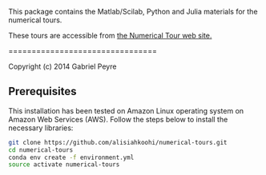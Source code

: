 This package contains the Matlab/Scilab, Python and Julia materials for the numerical tours.

These tours are accessible from [the Numerical Tour web site.](http://www.numerical-tours.com)

================================

Copyright (c) 2014 Gabriel Peyre


## Prerequisites

This installation has been tested on Amazon Linux operating system on Amazon Web Services (AWS). Follow the steps below to install the necessary libraries:

```bash
git clone https://github.com/alisiahkoohi/numerical-tours.git
cd numerical-tours
conda env create -f environment.yml
source activate numerical-tours
```
